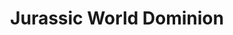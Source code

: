 ---
title: Jurassic World Dominion
description: بعد فشل السيطرة على عالم الديناصورات، وجشع العلماء في استغلال الأمور لأغراض الاستنساخ والكسب المادي، تنجح الديناصورات في التحرر ليصبح العالم بأكمله في خطر كبير.
img: 2.jpg
team: 1.jpg
quality: HD
youtube: https://www.youtube.com/watch?v=fb5ELWi-ekk
year: 2022
imdb: 5.7
time: 147
tags: 
  - أكشن
  - مغامرات
  - خيال علمى
  - تشويق وإثارة 
categories: أفلام أجنبى
sections: Movies
---
